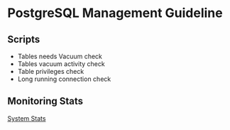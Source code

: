 # PostgreSQL Management Guideline

## Scripts

- Tables needs Vacuum check
- Tables vacuum activity check
- Table privileges check
- Long running connection check

## Monitoring Stats

[System Stats](https://www.postgresql.org/docs/current/monitoring-stats.html)
